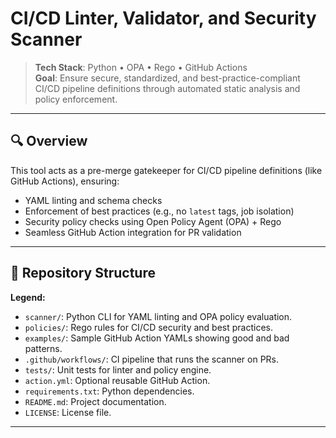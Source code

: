 # CI/CD Linter, Validator, and Security Scanner

> **Tech Stack**: Python • OPA • Rego • GitHub Actions  
> **Goal**: Ensure secure, standardized, and best-practice-compliant CI/CD pipeline definitions through automated static analysis and policy enforcement.

---

## 🔍 Overview

This tool acts as a pre-merge gatekeeper for CI/CD pipeline definitions (like GitHub Actions), ensuring:

- YAML linting and schema checks
- Enforcement of best practices (e.g., no `latest` tags, job isolation)
- Security policy checks using Open Policy Agent (OPA) + Rego
- Seamless GitHub Action integration for PR validation

---

## 📁 Repository Structure


**Legend:**

- `scanner/`: Python CLI for YAML linting and OPA policy evaluation.
- `policies/`: Rego rules for CI/CD security and best practices.
- `examples/`: Sample GitHub Action YAMLs showing good and bad patterns.
- `.github/workflows/`: CI pipeline that runs the scanner on PRs.
- `tests/`: Unit tests for linter and policy engine.
- `action.yml`: Optional reusable GitHub Action.
- `requirements.txt`: Python dependencies.
- `README.md`: Project documentation.
- `LICENSE`: License file.

---
